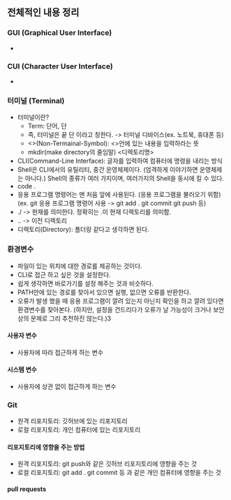 ## 전체적인 내용 정리

### GUI (Graphical User Interface)

- 


### CUI (Character User Interface)

- 

### 터미널 (Terminal)

- 터미널이란?
	- Term: 단어, 단
	- 즉, 터미널은 끝 단 이라고 칭한다. -> 터미널 디바이스(ex. 노트북, 휴대폰 등)
	- <>(Non-Termainal-Symbol): <>안에 있는 내용을 입력하라는 뜻
	- mkdir(make directory의 줄임말) <디렉토리명>
- CLI(Command-Line Interface): 글자를 입력하여 컴퓨터에 명령을 내리는 방식
- Shell은 CLI에서의 유틸리티, 중간 운영체제이다. (엄격하게 이야기하면 운영체제는 아니다.)
  Shell의 종류가 여러 가지이며, 여러가지의 Shell을 동시에 킬 수 있다.
- code .
- 응용 프로그램 명령어는 맨 처음 앞에 사용된다. (응용 프로그램을 불러오기 위함)
  (ex. git 응용 프로그램 명령어 사용 -> git add . git commit git push 등)
- ./ -> 현재를 의미한다. 정확히는 .이 현재 디렉토리를 의미함.
- .. -> 이전 디렉토리
- 디렉토리(Directory): 폴더랑 같다고 생각하면 된다.

### 환경변수

- 파일이 있는 위치에 대한 경로를 제공하는 것이다.
- CLI로 접근 하고 싶은 것을 설정한다.
- 쉽게 생각하면 바로가기를 설정 해주는 것과 비슷하다.
- PATH안에 있는 경로를 찾아서 있으면 실행, 없으면 오류를 반환한다.
- 오류가 발생 했을 때 응용 프로그램이 깔려 있는지 아닌지 확인을 하고 깔려 있다면 환경변수를 찾아본다. (하지만, 설정을 건드리다가 오류가 날 가능성이 크거나 보안상의 문제로 그리 추천하진 않는다.)3
#### 사용자 변수
- 사용자에 따라 접근하게 하는 변수
#### 시스템 변수
- 사용자에 상관 없이 접근하게 하는 변수

### Git

- 원격 리포지토리: 깃허브에 있는 리포지토리
- 로컬 리포지토리: 개인 컴퓨터에 있는 리포지토리

#### 리포지토리에 영향을 주는 방법

- 원격 리포지토리: git push와 같은 깃허브 리포지토리에 영향을 주는 것
- 로컬 리포지토리: git add . git commit 등 과 같은 개인 컴퓨터에 영향을 주는 것

#### pull requests